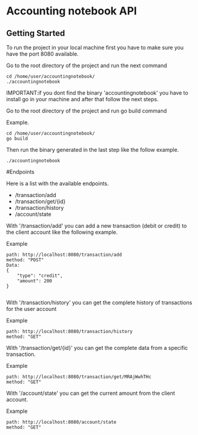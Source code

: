 # Accounting notebook API


## Getting Started

To run the project in your local machine first you have to make sure you have the port 8080 available.


Go to the root directory of the project and run the next command 

```
cd /home/user/accountingnotebook/
./accountingnotebook
```

IMPORTANT:if you dont find the binary 'accountingnotebook' you have to install go in your machine and after that follow the next steps.

Go to the root directory of the project and run go build command

Example.

```
cd /home/user/accountingnotebook/
go build
```

Then run the binary generated in the last step like the follow example.


```
./accountingnotebook
```


#Endpoints

Here is a list with the available endpoints.


* /transaction/add  
* /transaction/get/{id}
* /transaction/history
* /account/state



With '/transaction/add' you can add a new transaction (debit or credit) to the client account like the following example.

Example
```
path: http://localhost:8080/transaction/add
method: "POST"
Data: 
{
    "type": "credit",
    "amount": 200
}


```

With '/transaction/history' you can get the complete history of transactions for the user account

Example
```
path: http://localhost:8080/transaction/history
method: "GET"

```


With '/transaction/get/{id}' you can get the complete data from a specific transaction.

Example
```
path: http://localhost:8080/transaction/get/MRAjWwhTHc
method: "GET"

```


With '/account/state' you can get the current amount from the client account.

Example
```
path: http://localhost:8080/account/state
method: "GET"

```




